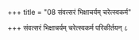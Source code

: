 +++
title = "08 संवत्सरं भिक्षाचर्यम् चरेत्स्वकर्म"

+++
संवत्सरं भिक्षाचर्यम् चरेत्स्वकर्म परिकीर्तयन् ८